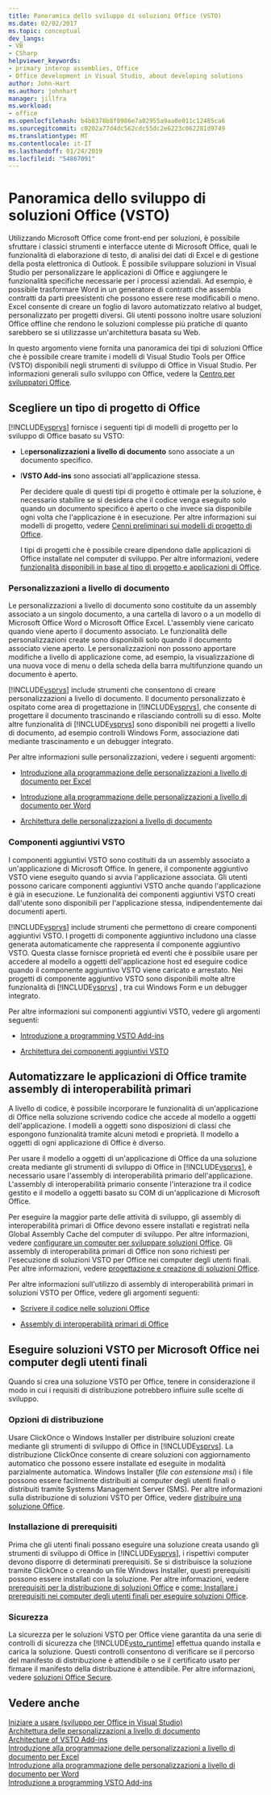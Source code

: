 ```yaml
---
title: Panoramica dello sviluppo di soluzioni Office (VSTO)
ms.date: 02/02/2017
ms.topic: conceptual
dev_langs:
- VB
- CSharp
helpviewer_keywords:
- primary interop assemblies, Office
- Office development in Visual Studio, about developing solutions
author: John-Hart
ms.author: johnhart
manager: jillfra
ms.workload:
- office
ms.openlocfilehash: b4b8378b8f0986e7a02955a9aa0e011c12485ca6
ms.sourcegitcommit: c0202a77d4dc562cdc55dc2e6223c062281d9749
ms.translationtype: MT
ms.contentlocale: it-IT
ms.lasthandoff: 01/24/2019
ms.locfileid: "54867091"
---
```

# <a name="office-solutions-development-overview-vsto"></a>Panoramica dello sviluppo di soluzioni Office (VSTO)
  Utilizzando Microsoft Office come front-end per soluzioni, è possibile sfruttare i classici strumenti e interfacce utente di Microsoft Office, quali le funzionalità di elaborazione di testo, di analisi dei dati di Excel e di gestione della posta elettronica di Outlook. È possibile sviluppare soluzioni in Visual Studio per personalizzare le applicazioni di Office e aggiungere le funzionalità specifiche necessarie per i processi aziendali. Ad esempio, è possibile trasformare Word in un generatore di contratti che assembla contratti da parti preesistenti che possono essere rese modificabili o meno. Excel consente di creare un foglio di lavoro automatizzato relativo al budget, personalizzato per progetti diversi. Gli utenti possono inoltre usare soluzioni Office offline che rendono le soluzioni complesse più pratiche di quanto sarebbero se si utilizzasse un'architettura basata su Web.  
  
 In questo argomento viene fornita una panoramica dei tipi di soluzioni Office che è possibile creare tramite i modelli di Visual Studio Tools per Office (VSTO) disponibili negli strumenti di sviluppo di Office in Visual Studio. Per informazioni generali sullo sviluppo con Office, vedere la [Centro per sviluppatori Office](https://dev.office.com/).  
  
## <a name="choose-an-office-project-type"></a>Scegliere un tipo di progetto di Office  
 [!INCLUDE[vsprvs](../sharepoint/includes/vsprvs-md.md)] fornisce i seguenti tipi di modelli di progetto per lo sviluppo di Office basato su VSTO:  
  
- Le**personalizzazioni a livello di documento** sono associate a un documento specifico.  
  
- I**VSTO Add-ins** sono associati all'applicazione stessa.  
  
  Per decidere quale di questi tipi di progetto è ottimale per la soluzione, è necessario stabilire se si desidera che il codice venga eseguito solo quando un documento specifico è aperto o che invece sia disponibile ogni volta che l'applicazione è in esecuzione. Per altre informazioni sui modelli di progetto, vedere [Cenni preliminari sui modelli di progetto di Office](../vsto/office-project-templates-overview.md).  
  
  I tipi di progetti che è possibile creare dipendono dalle applicazioni di Office installate nel computer di sviluppo. Per altre informazioni, vedere [funzionalità disponibili in base al tipo di progetto e applicazioni di Office](../vsto/features-available-by-office-application-and-project-type.md).  
  
### <a name="document-level-customizations"></a>Personalizzazioni a livello di documento  
 Le personalizzazioni a livello di documento sono costituite da un assembly associato a un singolo documento, a una cartella di lavoro o a un modello di Microsoft Office Word o Microsoft Office Excel. L'assembly viene caricato quando viene aperto il documento associato. Le funzionalità delle personalizzazioni create sono disponibili solo quando il documento associato viene aperto. Le personalizzazioni non possono apportare modifiche a livello di applicazione come, ad esempio, la visualizzazione di una nuova voce di menu o della scheda della barra multifunzione quando un documento è aperto.  
  
 [!INCLUDE[vsprvs](../sharepoint/includes/vsprvs-md.md)] include strumenti che consentono di creare personalizzazioni a livello di documento. Il documento personalizzato è ospitato come area di progettazione in [!INCLUDE[vsprvs](../sharepoint/includes/vsprvs-md.md)], che consente di progettare il documento trascinando e rilasciando controlli su di esso. Molte altre funzionalità di [!INCLUDE[vsprvs](../sharepoint/includes/vsprvs-md.md)] sono disponibili nei progetti a livello di documento, ad esempio controlli Windows Form, associazione dati mediante trascinamento e un debugger integrato.  
  
 Per altre informazioni sulle personalizzazioni, vedere i seguenti argomenti:  
  
-   [Introduzione alla programmazione delle personalizzazioni a livello di documento per Excel](../vsto/getting-started-programming-document-level-customizations-for-excel.md)  
  
-   [Introduzione alla programmazione delle personalizzazioni a livello di documento per Word](../vsto/getting-started-programming-document-level-customizations-for-word.md)  
  
-   [Architettura delle personalizzazioni a livello di documento](../vsto/architecture-of-document-level-customizations.md)  
  
### <a name="vsto-add-ins"></a>Componenti aggiuntivi VSTO  
 I componenti aggiuntivi VSTO sono costituiti da un assembly associato a un'applicazione di Microsoft Office. In genere, il componente aggiuntivo VSTO viene eseguito quando si avvia l'applicazione associata. Gli utenti possono caricare componenti aggiuntivi VSTO anche quando l'applicazione è già in esecuzione. Le funzionalità dei componenti aggiuntivi VSTO creati dall'utente sono disponibili per l'applicazione stessa, indipendentemente dai documenti aperti.  
  
 [!INCLUDE[vsprvs](../sharepoint/includes/vsprvs-md.md)] include strumenti che permettono di creare componenti aggiuntivi VSTO. I progetti di componente aggiuntivo includono una classe generata automaticamente che rappresenta il componente aggiuntivo VSTO. Questa classe fornisce proprietà ed eventi che è possibile usare per accedere al modello a oggetti dell'applicazione host ed eseguire codice quando il componente aggiuntivo VSTO viene caricato e arrestato. Nei progetti di componente aggiuntivo VSTO sono disponibili molte altre funzionalità di [!INCLUDE[vsprvs](../sharepoint/includes/vsprvs-md.md)] , tra cui Windows Form e un debugger integrato.  
  
 Per altre informazioni sui componenti aggiuntivi VSTO, vedere gli argomenti seguenti:  
  
-   [Introduzione a programming VSTO Add-ins](../vsto/getting-started-programming-vsto-add-ins.md)  
  
-   [Architettura dei componenti aggiuntivi VSTO](../vsto/architecture-of-vsto-add-ins.md)  
  
## <a name="automate-office-applications-by-using-primary-interop-assemblies"></a>Automatizzare le applicazioni di Office tramite assembly di interoperabilità primari  
 A livello di codice, è possibile incorporare le funzionalità di un'applicazione di Office nella soluzione scrivendo codice che accede al modello a oggetti dell'applicazione. I modelli a oggetti sono disposizioni di classi che espongono funzionalità tramite alcuni metodi e proprietà. Il modello a oggetti di ogni applicazione di Office è diverso.  
  
 Per usare il modello a oggetti di un'applicazione di Office da una soluzione creata mediante gli strumenti di sviluppo di Office in [!INCLUDE[vsprvs](../sharepoint/includes/vsprvs-md.md)], è necessario usare l'assembly di interoperabilità primario dell'applicazione. L'assembly di interoperabilità primario consente l'interazione tra il codice gestito e il modello a oggetti basato su COM di un'applicazione di Microsoft Office.  
  
 Per eseguire la maggior parte delle attività di sviluppo, gli assembly di interoperabilità primari di Office devono essere installati e registrati nella Global Assembly Cache del computer di sviluppo. Per altre informazioni, vedere [configurare un computer per sviluppare soluzioni Office](../vsto/configuring-a-computer-to-develop-office-solutions.md). Gli assembly di interoperabilità primari di Office non sono richiesti per l'esecuzione di soluzioni VSTO per Office nei computer degli utenti finali. Per altre informazioni, vedere [progettazione e creazione di soluzioni Office](../vsto/designing-and-creating-office-solutions.md).  
  
 Per altre informazioni sull'utilizzo di assembly di interoperabilità primari in soluzioni VSTO per Office, vedere gli argomenti seguenti:  
  
-   [Scrivere il codice nelle soluzioni Office](../vsto/writing-code-in-office-solutions.md)  
  
-   [Assembly di interoperabilità primari di Office](../vsto/office-primary-interop-assemblies.md)  
  
## <a name="run-microsoft-vsto-office-solutions-on-end-user-computers"></a>Eseguire soluzioni VSTO per Microsoft Office nei computer degli utenti finali  
 Quando si crea una soluzione VSTO per Office, tenere in considerazione il modo in cui i requisiti di distribuzione potrebbero influire sulle scelte di sviluppo.  
  
### <a name="deployment-options"></a>Opzioni di distribuzione  
 Usare ClickOnce o Windows Installer per distribuire soluzioni create mediante gli strumenti di sviluppo di Office in [!INCLUDE[vsprvs](../sharepoint/includes/vsprvs-md.md)]. La distribuzione ClickOnce consente di creare soluzioni con aggiornamento automatico che possono essere installate ed eseguite in modalità parzialmente automatica. Windows Installer (*file con estensione msi*) i file possono essere facilmente distribuiti ai computer degli utenti finali o distribuiti tramite Systems Management Server (SMS). Per altre informazioni sulla distribuzione di soluzioni VSTO per Office, vedere [distribuire una soluzione Office](../vsto/deploying-an-office-solution.md).  
  
### <a name="install-prerequisites"></a>Installazione di prerequisiti  
 Prima che gli utenti finali possano eseguire una soluzione creata usando gli strumenti di sviluppo di Office in [!INCLUDE[vsprvs](../sharepoint/includes/vsprvs-md.md)], i rispettivi computer devono disporre di determinati prerequisiti. Se si distribuisce la soluzione tramite ClickOnce o creando un file Windows Installer, questi prerequisiti possono essere installati con la soluzione. Per altre informazioni, vedere [prerequisiti per la distribuzione di soluzioni Office](https://msdn.microsoft.com/9f672809-43a3-40a1-9057-397ce3b5126e) e [come: Installare i prerequisiti nei computer degli utenti finali per eseguire soluzioni Office](https://msdn.microsoft.com/74dd2c52-838f-4abf-b2b4-4d7b0c2a0a98).  
  
### <a name="security"></a>Sicurezza  
 La sicurezza per le soluzioni VSTO per Office viene garantita da una serie di controlli di sicurezza che [!INCLUDE[vsto_runtime](../vsto/includes/vsto-runtime-md.md)] effettua quando installa e carica la soluzione. Questi controlli consentono di verificare se il percorso del manifesto di distribuzione è attendibile o se il certificato usato per firmare il manifesto della distribuzione è attendibile. Per altre informazioni, vedere [soluzioni Office Secure](../vsto/securing-office-solutions.md).  
  
## <a name="see-also"></a>Vedere anche  
 [Iniziare a usare &#40;sviluppo per Office in Visual Studio&#41;](../vsto/getting-started-office-development-in-visual-studio.md)   
 [Architettura delle personalizzazioni a livello di documento](../vsto/architecture-of-document-level-customizations.md)   
 [Architecture of VSTO Add-ins](../vsto/architecture-of-vsto-add-ins.md)   
 [Introduzione alla programmazione delle personalizzazioni a livello di documento per Excel](../vsto/getting-started-programming-document-level-customizations-for-excel.md)   
 [Introduzione alla programmazione delle personalizzazioni a livello di documento per Word](../vsto/getting-started-programming-document-level-customizations-for-word.md)   
 [Introduzione a programming VSTO Add-ins](../vsto/getting-started-programming-vsto-add-ins.md)  
